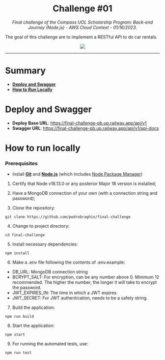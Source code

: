 <h1 align="center">Challenge #01</h1>

<p align="center">
  <i>Final challenge of the Compass UOL Scholarship Program: Back-end Journey (Node.js) - AWS Cloud Context - 01/16/2023.</i>
  <p>The goal of this challenge are to implement a RESTful API to do car rentals.</p>
</p>

<p align="center">
  <a href="#" target="_blank">
    <img src="https://img.shields.io/badge/v1-docs-19C034?style=flat.svg">
  </a>
</p>

<hr>

# Summary

- [**Deploy and Swagger**](#deploy-and-swagger)
- [**How to Run Locally**](#how-to-run-locally)

# Deploy and Swagger

- **Deploy Base URL**: https://final-challenge-pb.up.railway.app/api/v1
- **Swagger URL**: https://final-challenge-pb.up.railway.app/api/v1/api-docs

# How to run locally

### Prerequisites

- Install <strong>[Git][git]</strong> and <strong>[Node.js][node]</strong> (which includes [Node Package Manager][npm])

1. Certify that Node v18.13.0 or any posterior Major 18 version is installed;

2. Have a MongoDB connection of your own (with a connection string and password);

3. Clone the repository:

```
git clone https://github.com/pedrobraghin/final-challenge
```

4. Change to project directory:

```
cd final-challenge
```

5. Install necessary dependencies:

```
npm install
```

6. Make a .env file following the contents of .env.example:

- DB_URL: MongoDB connection string
- BCRYPT_SALT: For encryption, can be any number above 0. Minimum 12 recommended. The higher the number, the longer it will take to encrypt the password.
- JWT_EXPIRES_IN: The time in which a JWT expires.
- JWT_SECRET: For JWT authentication, needs to be a safety string.

7. Build the application:

```
npm run build
```

8. Start the application:

```
npm start
```

9. For running the automated tests, use:

```
npm run test
```

[git]: https://git-scm.com
[node]: https://nodejs.org/en/
[npm]: https://www.npmjs.com/get-npm
